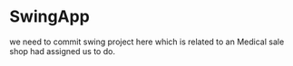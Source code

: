 SwingApp
========
we need to commit swing project here which is related to an Medical sale shop had assigned us to do.
